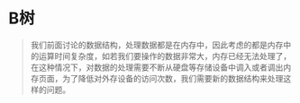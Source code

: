 # B树

> 我们前面讨论的数据结构，处理数据都是在内存中，因此考虑的都是内存中的运算时间复杂度，如若我们要操作的数据非常大，内存已经无法处理了，在这种情况下，对数据的处理需要不断从硬盘等存储设备中调入或者调出内存页面，为了降低对外存设备的访问次数，我们需要新的数据结构来处理这样的问题。




